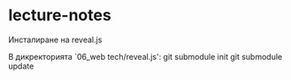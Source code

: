 # lecture-notes
Инсталиране на reveal.js

В дикректорията `06_web tech/reveal.js': 
    git submodule init
    git submodule update
    